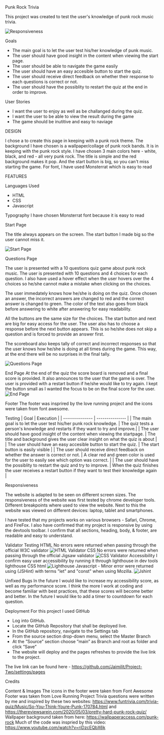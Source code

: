 Punk Rock Trivia

This project was created to test the user's knowledge of punk rock music trivia.

![Responsiveness](//assets/images/screen-responsiveness.jpg)

Goals
* The main goal is to let the user test his/her knowledge of punk music.
* The user should have good insight in the content when viewing the start page.
* The user should be able to navigate the game easily
* The user should have an easy accesible button to start the quiz.
* The user should receive direct feedback on whether their response to each questions is correct or not.
* The user should have the possiblity to restart the quiz at the end in order to improve. 

User Stories
* I want the user to enjoy as well as be challanged during the quiz.
* I want the user to be able to view the result during the game
* The game should be inutitive and easy to naviage

DESIGN

I chose a to create this page in keeping with a punk rock theme. The background I have chosen is a wallpaper/collage of punk rock bands. It is in keeping with the punk rock style. I have chosen 3 main colors here - white, black, and red - all very punk rock. The title is simple and the red background makes it pop. And the start button is big, so you can't miss starting the game. For font, I have used Monsterrat which is easy to read 

FEATURES

Languages Used
* HTML
* CSS
* Javascript

Typography
I have chosen Monsterrat font because it is easy to read

Start Page

The title always appears on the screen.
The start button I made big so the user cannot miss it. 

![Start Page](//assets/images/start-page.jpg)

Questions Page

The user is presented with a 10 questions quiz game about punk rock music. 
The user is presented with 10 questions and 4 choices for each question. 
I also have used a hover effect when the user hovers over the 4 choices so he/she cannot make a mistake when clicking on the choices.

The user immedately knows how he/she is doing on the quiz. Once chosen an answer, the incorrect answers are changed to red and the correct answer is changed to green. The color of the text also goes from black before answering to white after answering for easy readability. 

All the buttons are the same size for the choices. The start button and next are big for easy access for the user.
The user also has to choose a response before the next button appears. This is so he/she does not skip a question and is forced to provide an answer first. 

The scoreboard also keeps tally of correct and incorrect responses so that the user knows how he/she is doing at all times during the game. This way, at the end there will be no surprises in the final tally.

![Questions Page](//assets/images/questions.jpg)

End Page
At the end of the quiz the score board is removed and a final score is provided. It also announces to the user that the game is over. 
The user is provided with a restart button if he/she would like to try again. I kept the button small as I wanted the focus to be on the final score for the user.
![End Page](//assets/images/game-over.jpg)


Footer
The footer was insprired by the love running project and the icons were taken from font awesome.

Testing
| Goal | Execution |
| --------------- | --------------- |
| The main goal is to let the user test his/her punk rock knowledge.  | The quiz tests a person's knowledge and restarts if they want to try and improve.|
| The user should have good insight of the content when viewing the startpage. | The title and background gives the user clear insight on what the quiz is about  |
| The user should have an easy accesible button to start the quiz.  | The start button is easily visible  |
| The user should receive direct feedback on whether the answer is correct or not.  | A clear red and green color is used for the user to easily see which option was correct.  |
| The user should have the possiblity to restart the quiz and try to improve.  | When the quiz finishes the user receives a restart button if they want to test their knowledge again  |

Responsiveness

The website is adapted to be seen on different screen sizes. The responsiveness of the website was first tested by chrome developer tools. Different breakpoints where used to view the website. Next to this the website was viewed on different devices: laptop, tablet and smartphones.

I have tested that my projects works on various browsers - Safari, Chrome, and FireFox. I also have confirmed that my project is responsive by using the devtools toolbar. I confirm that all sections, heading, body, & footer, are readable and easy to understand. 


Validator Testing
HTML No errors were returned when passing through the official W3C validator
![HTML Validator](//assets/images/html-checker.jpg)
CSS No errors were returned when passing through the official Jigsaw validator
![CSS Validator](//assets/images/css-validator.jpg)
Accessibility I confirm easy user accessibility by running it through lighthouse in dev tools
lighthouse CSS html
![Lighthouse](//assets/images/lighthouse.jpg)
Javascript - Minor error were returned using (JSHint) with terms "let" and "const" when using Mozilla.
![Jshint](//assets/images/jshint.jpg)

Unfixed Bugs
In the future I would like to increase my accessibility score, as well as my performance score. I think the more I work at coding and become familiar with best practices, that these scores will become better and better. In the future I would like to add a timer to countdown for each question.

Deployment
For this project I used GitHub

* Log into GitHub.
* Locate the GitHub Repository that shall be deployed live.
* In the GitHub repository, navigate to the Settings tab
* From the source section drop-down menu, select the Master Branch
* At the ”Source” section choose ”main” as Branch and root as folder and click ”Save”
* The website will deploy and the pages refreshes to provide the live link to the project.

The live link can be found here - https://github.com/Jaimilit/Project-Two/settings/pages

Credits

Content & Images
The icons in the footer were taken from Font Awesome
Footer was taken from Love Running Project
Trivia questions were written by me and inspired by these two websites: https://www.funtrivia.com/trivia-quiz/Music/So-You-Think-Youre-Punk-170784.html and https://thereviewsarein.com/2020/05/03/pretty-hard-punk-rock-quiz/
Wallpaper background taken from here: https://wallpaperaccess.com/punk-rock
Much of the code was inspried by this video: https://www.youtube.com/watch?v=riDzcEQbX6k
